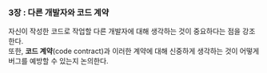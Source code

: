 ### 3장 : 다른 개발자와 코드 계약
자신이 작성한 코드로 작업할 다른 개발자에 대해 생각하는 것이 중요하다는 점을 강조한다.
<br/>
또한, **코드 계약**(code contract)과 이러한 계약에 대해 신중하게 생각하는 것이 어떻게 버그를 예방할 수 있는지 논의한다.